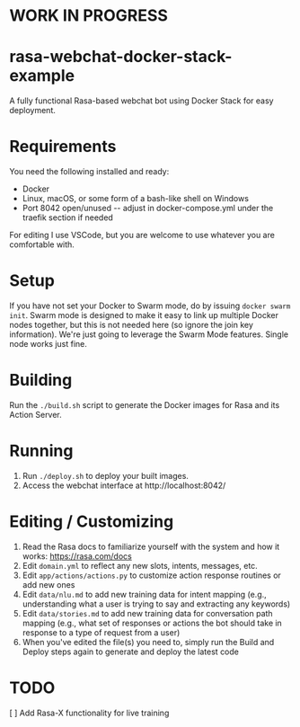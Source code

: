 # WORK IN PROGRESS

# rasa-webchat-docker-stack-example
A fully functional Rasa-based webchat bot using Docker Stack for easy deployment.


# Requirements

You need the following installed and ready:
* Docker
* Linux, macOS, or some form of a bash-like shell on Windows
* Port 8042 open/unused -- adjust in docker-compose.yml under the traefik section if needed

For editing I use VSCode, but you are welcome to use whatever you are comfortable with.


# Setup

If you have not set your Docker to Swarm mode, do by issuing `docker swarm init`. Swarm mode is designed to make it easy to link up multiple Docker nodes together, but this is not needed here (so ignore the join key information). We're just going to leverage the Swarm Mode features. Single node works just fine.

# Building

Run the `./build.sh` script to generate the Docker images for Rasa and its Action Server.


# Running

1. Run `./deploy.sh` to deploy your built images.
2. Access the webchat interface at http://localhost:8042/


# Editing / Customizing

1. Read the Rasa docs to familiarize yourself with the system and how it works: https://rasa.com/docs
2. Edit `domain.yml` to reflect any new slots, intents, messages, etc.
3. Edit `app/actions/actions.py` to customize action response routines or add new ones
4. Edit `data/nlu.md` to add new training data for intent mapping (e.g., understanding what a user is trying to say and extracting any keywords)
5. Edit `data/stories.md` to add new training data for conversation path mapping (e.g., what set of responses or actions the bot should take in response to a type of request from a user)
6. When you've edited the file(s) you need to, simply run the Build and Deploy steps again to generate and deploy the latest code

# TODO

[ ] Add Rasa-X functionality for live training